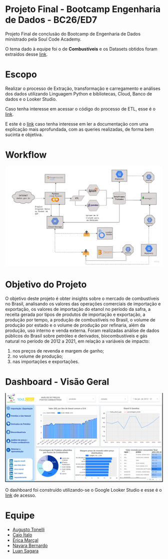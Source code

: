 # Projeto Final - Bootcamp Engenharia de Dados - BC26/ED7
Projeto Final de conclusão do Bootcamp de Engenharia de Dados ministrado pela Soul Code Academy.

O tema dado à equipe foi o de **Combustíveis** e os Datasets obtidos foram extraídos desse [link](https://dados.gov.br/dados/organizacoes/visualizar/agencia-nacional-do-petroleo-gas-natural-e-biocombustiveis-anp).

# Escopo 
Realizar o processo de Extração, transformação e carregamento e análises dos dados utilizando Linguagem Python e bibliotecas, Cloud, Banco de dados e o Looker Studio.

Caso tenha interesse em acessar o código do processo de ETL, esse é o [link](https://github.com/caioitalo/soulcode-projetofinal/blob/main/Trab_Final_Consolidado.ipynb). 

E este é o [link](https://github.com/caioitalo/soulcode-projetofinal/blob/main/Documentacao%20-%20Combustiveis.pdf) caso tenha interesse em ler a documentação com uma explicação mais aprofundada, com as queries realizadas, de forma bem sucinta e objetiva.

# Workflow
<p align="center">
  <img src="https://github.com/caioitalo/soulcode-projetofinal/blob/main/workflow.jpg" width="800" title="workflow">
</p>

# Objetivo do Projeto
O objetivo deste projeto é obter insights sobre o mercado de combustíveis no Brasil, analisando os valores das operações comerciais de importação e exportação, os valores de importação do etanol no período da safra, a receita gerada por tipos de produtos de importação e exportação, a produção por tempo, a produção de combustíveis no Brasil, o volume de produção por estado e o volume de produção por refinaria, além da produção, uso interno e venda externa. Foram realizadas análise de dados públicos do Brasil sobre petróleo e derivados, biocombustíveis e gás natural no período de 2012 a 2021, em relação a variáveis de impacto:

1. nos preços de revenda e margem de ganho;
2. no volume de produção;
3. nas importações e exportações.

# Dashboard - Visão Geral
<p align="center">
  <img src="https://github.com/caioitalo/soulcode-projetofinal/blob/main/Dashboard.png" width="800" title="dashboard">
</p>

O dashboard foi construído utilizando-se o Google Looker Studio e esse é o [link](https://datastudio.google.com/reporting/a48904e7-3eb9-42db-8ad9-c107c1cd9fc0/page/p_awr8nxr51c) de acesso.

# Equipe
- [Augusto Tonelli](https://github.com/augustoTonelli)
- [Caio Ítalo](https://github.com/caioitalo)
- [Érica Marçal](https://github.com/erica-elom)
- [Nayara Bernardo](https://github.com/nayyarabernardo)
- [Luan Sagara](https://github.com/LuanSagara)

